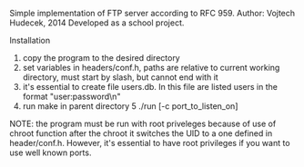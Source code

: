 Simple implementation of FTP server according to RFC 959.
Author: Vojtech Hudecek, 2014
Developed as a school project.

Installation
1. copy the program to the desired directory
2. set  variables in  headers/conf.h, paths are relative to current working directory, must start by slash, but cannot end with it
3. it's essential to create file users.db. In this file are listed users in the format "user:password\n"
4. run make in parent directory
5 ./run [-c port_to_listen_on]

NOTE: the program must be run with root priveleges because of use of chroot function
after the chroot it switches the UID to a one defined in header/conf.h.
However, it's essential to have root privileges if you want to use well known ports.
